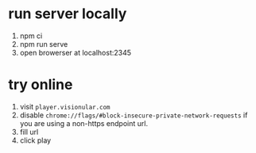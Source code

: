 # run server locally

1. npm ci
2. npm run serve
3. open browerser at localhost:2345

# try online

1. visit `player.visionular.com`
2. disable `chrome://flags/#block-insecure-private-network-requests` if you are using a non-https endpoint url.
3. fill url
4. click play
